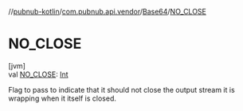 //[pubnub-kotlin](../../../index.md)/[com.pubnub.api.vendor](../index.md)/[Base64](index.md)/[NO_CLOSE](-n-o_-c-l-o-s-e.md)

# NO_CLOSE

[jvm]\
val [NO_CLOSE](-n-o_-c-l-o-s-e.md): [Int](https://kotlinlang.org/api/latest/jvm/stdlib/kotlin/-int/index.html)

Flag to pass to indicate that it should not close the output stream it is wrapping when it itself is closed.
